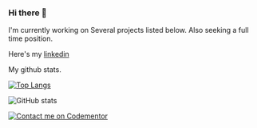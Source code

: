 ### Hi there 👋

I'm currently working on Several projects listed below.
Also seeking a full time position.


Here's my [linkedin](https://www.linkedin.com/in/qifchen/)


My github stats.

[![Top Langs](https://github-readme-stats.vercel.app/api/top-langs/?username=swordwielder&layout=compact)](https://github.com/swordwielder/github-readme-stats)


![GitHub stats](https://github-readme-stats.vercel.app/api?username=swordwielder&hide=issues&show_icons=true)

[![Contact me on Codementor](https://www.codementor.io/m-badges/qifenchen/find-me-on-cm-b.svg)](https://www.codementor.io/@qifenchen?refer=badge)

<!--
**swordwielder/swordwielder** is a ✨ _special_ ✨ repository because its `README.md` (this file) appears on your GitHub profile.

Here are some ideas to get you started:

- 🔭 I’m currently working on ...
- 🌱 I’m currently learning ...
- 👯 I’m looking to collaborate on ...
- 🤔 I’m looking for help with ...
- 💬 Ask me about ...
- 📫 How to reach me: ...
- 😄 Pronouns: ...
- ⚡ Fun fact: ...
-->
